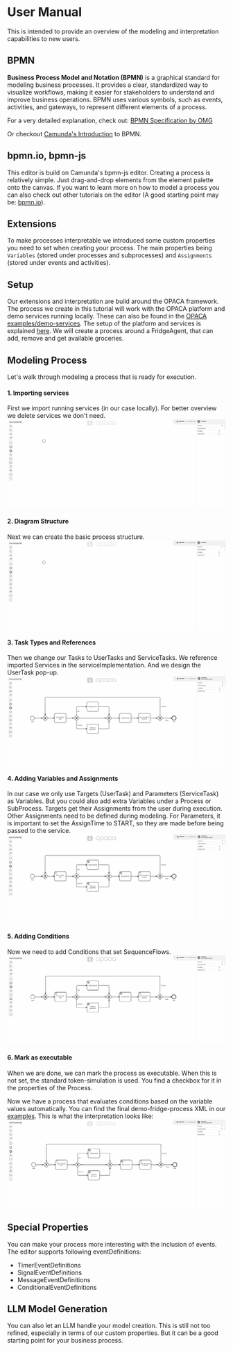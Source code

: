 # User Manual
This is intended to provide an overview of the modeling and interpretation capabilities to new users.

## BPMN
**Business Process Model and Notation (BPMN)** is a graphical standard for modeling business processes. It provides a clear, standardized way to visualize workflows, making it easier for stakeholders to understand and improve business operations. BPMN uses various symbols, such as events, activities, and gateways, to represent different elements of a process.

For a very detailed explanation, check out: [BPMN Specification by OMG](https://www.bpmn.org/)

Or checkout [Camunda's Introduction](https://camunda.com/bpmn/) to BPMN.

## bpmn.io, bpmn-js
This editor is build on Camunda's bpmn-js editor. Creating a process is relatively simple. Just drag-and-drop elements from the element palette onto the canvas. If you want to learn more on how to model a process you can also check out other tutorials on the editor (A good starting point may be: [bpmn.io](https://bpmn.io/)).

## Extensions 
To make processes interpretable we introduced some custom properties you need to set when creating your process. The main properties being `Variables` (stored under processes and subprocesses) and `Assignments` (stored under events and activities).

## Setup
Our extensions and interpretation are build around the OPACA framework. The process we create in this tutorial will work with the OPACA platform and demo services running locally. These can also be found in the [OPACA examples/demo-services](https://github.com/GT-ARC/opaca-core/tree/main/examples/demo-services).
The setup of the platform and services is explained [here](https://github.com/GT-ARC/opaca-core/tree/main?tab=readme-ov-file#getting-started--quick-testing-guide).
We will create a process around a FridgeAgent, that can add, remove and get available groceries. 

## Modeling Process 
Let's walk through modeling a process that is ready for execution. 

#### 1. Importing services
First we import running services (in our case locally). For better overview we delete services we don't need.
![import services](./model-process-screen-recordings/fridge_example_import_services.gif)

#### 2. Diagram Structure
Next we can create the basic process structure. 
![create elements](./model-process-screen-recordings/fridge_example_create_elements.gif)

#### 3. Task Types and References
Then we change our Tasks to UserTasks and ServiceTasks. We reference imported Services in the serviceImplementation.
And we design the UserTask pop-up.
![change task type](./model-process-screen-recordings/fridge_example_task_types.gif)

#### 4. Adding Variables and Assignments
In our case we only use Targets (UserTask) and Parameters (ServiceTask) as Variables. But you could also add extra Variables under a Process or SubProcess.
Targets get their Assignments from the user during execution. Other Assignments need to be defined during modeling. 
For Parameters, it is important to set the AssignTime to START, so they are made before being passed to the service.
![define assignments](./model-process-screen-recordings/fridge_example_assignments.gif)

#### 5. Adding Conditions
Now we need to add Conditions that set SequenceFlows.
![define conditions](./model-process-screen-recordings/fridge_example_conditions.gif)

#### 6. Mark as executable
When we are done, we can mark the process as executable. When this is not set, the standard token-simulation is used. You find a checkbox for it in the properties of the Process.

Now we have a process that evaluates conditions based on the variable values automatically. You can find the final demo-fridge-process XML in our [examples](../examples).
This is what the interpretation looks like:
![simulation of example](./model-process-screen-recordings/fridge_example_simulation.gif)


## Special Properties
You can make your process more interesting with the inclusion of events. The editor supports following eventDefinitions:
- TimerEventDefinitions
- SignalEventDefinitions
- MessageEventDefinitions
- ConditionalEventDefinitions

## LLM Model Generation
You can also let an LLM handle your model creation. This is still not too refined, especially in terms of our custom properties. But it can be a good starting point for your business process. 
